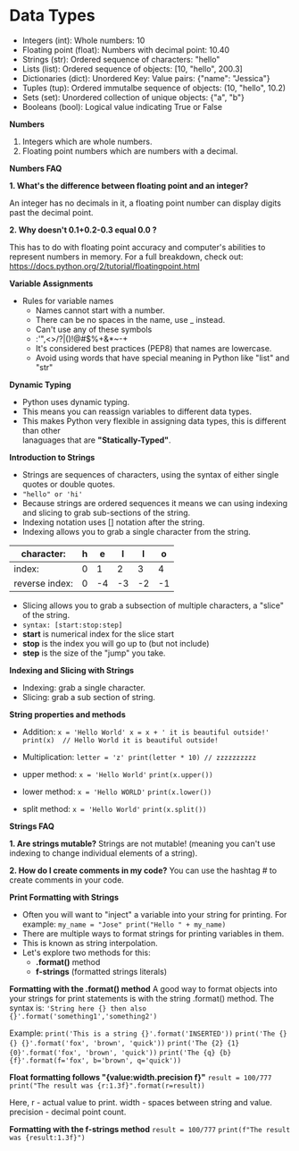 # Data Types

 - Integers (int):							Whole numbers: 10
 - Floating point (float):				Numbers with decimal point: 10.40
 - Strings (str):							Ordered sequence of characters: "hello"
 - Lists (list):								Ordered sequence of objects: [10, "hello", 200.3]
 - Dictionaries (dict):					Unordered Key: Value pairs: {"name": "Jessica"}
 - Tuples (tup):							Ordered immutalbe sequence of objects: (10, "hello", 10.2)
 - Sets (set):								Unordered collection of unique objects: {"a", "b"}
 - Booleans (bool):						Logical value indicating True or False

**Numbers**

 1. Integers which are whole numbers.
 2. Floating point numbers which are numbers with a decimal.

**Numbers FAQ**

**1. What's the difference between floating point and an integer?**

An integer has no decimals in it, a floating point number can display digits past the decimal point.  

**2. Why doesn't 0.1+0.2-0.3 equal 0.0 ?**

This has to do with floating point accuracy and computer's abilities to represent numbers in memory. For a full breakdown, check out: https://docs.python.org/2/tutorial/floatingpoint.html

**Variable Assignments**

 - Rules for variable names
	 - Names cannot start with a number.
	 - There can be no spaces in the name, use _ instead.
	 - Can't use any of these symbols
	 - :'",<>/?|\()!@#$%+&*~-+
	 - It's considered best practices (PEP8) that names are lowercase.
	 - Avoid using words that have special meaning in Python like "list" and "str"

**Dynamic Typing**

 - Python uses dynamic typing.
 - This means you can reassign variables to different data types.
 - This makes Python very flexible in assigning data types, this is different than other 	
    lanaguages that are **"Statically-Typed"**.
    
**Introduction to Strings**

 - Strings are sequences of characters, using the syntax of either single quotes or double quotes.
 - `"hello" or 'hi'`
 - Because strings are ordered sequences it means we can using indexing and slicing to grab sub-sections of the string.
 - Indexing notation uses [] notation after the string.
 - Indexing allows you to grab a single character from the string.

| character: | h | e | l | l | o |
|--|--|--|--|--|--|
| index: | 0 | 1 | 2 | 3 | 4 |
| reverse index: | 0 | -4 | -3 | -2 | -1 |

 - Slicing allows you to grab a subsection of multiple characters, a "slice" of the string.
 - `syntax: [start:stop:step]`
 - **start** is numerical index for the slice start
 - **stop** is the index you will go up to (but not include)
 - **step** is the size of the "jump" you take.

**Indexing and Slicing with Strings**

 - Indexing: grab a single character.
 - Slicing: grab a sub section of string.

**String properties and methods**

 - Addition:
 `x = 'Hello World'
 x = x + ' it is beautiful outside!'
 print(x)  // Hello World it is beautiful outside!`

 - Multiplication:
`letter = 'z'
print(letter * 10) // zzzzzzzzzz`

 - upper method:
 `x = 'Hello World'`
 `print(x.upper())`

 - lower method:
`x = 'Hello WORLD'`
`print(x.lower())`

 - split method:
`x = 'Hello World'`
`print(x.split())`

**Strings FAQ**

**1. Are strings mutable?**
Strings are not mutable! (meaning you can't use indexing to change individual elements of a string).

**2. How do I create comments in my code?**
You can use the hashtag # to create comments in your code.

**Print Formatting with Strings**
 - Often you will want to "inject" a variable into your string for printing. For example:
 `my_name = "Jose"
 print("Hello " + my_name)`
- There are multiple ways to format strings for printing variables in them.
- This is known as string interpolation.
- Let's explore two methods for this:
	- **.format()** method
	- **f-strings** (formatted strings literals)

**Formatting with the .format() method**
A good way to format objects into your strings for print statements is with the string .format() method. The syntax is:
`'String here {} then also {}'.format('something1','something2')`

Example:
`print('This is a string {}'.format('INSERTED'))`
`print('The {} {} {}'.format('fox', 'brown', 'quick'))`
`print('The {2} {1} {0}'.format('fox', 'brown', 'quick'))`
`print('The {q} {b} {f}'.format(f='fox', b='brown', q='quick'))`

**Float formatting follows "{value:width.precision f}"**
`result = 100/777`
`print("The result was {r:1.3f}".format(r=result))`

Here,
	r - actual value to print.
	width - spaces between string and value.
	precision - decimal point count.

**Formatting with the f-strings method**
`result = 100/777`
`print(f"The result was {result:1.3f}")`

